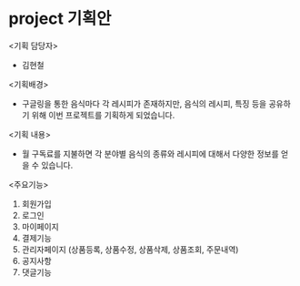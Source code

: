 # project 기획안

<기획 담당자>
 - 김현철
 
<기획배경>
- 구글링을 통한 음식마다 각 레시피가 존재하지만, 음식의 레시피, 특징 등을 공유하기 위해 이번 프로젝트를 기획하게 되었습니다.

<기획 내용>
- 월 구독료를 지불하면 각 분야별 음식의 종류와 레시피에 대해서 다양한 정보를 얻을 수 있습니다.

<주요기능>
  1. 회원가입
  2. 로그인
  3. 마이페이지
  4. 결제기능
  5. 관리자페이지 (상품등록, 상품수정, 상품삭제, 상품조회, 주문내역)
  6. 공지사항
  7. 댓글기능
